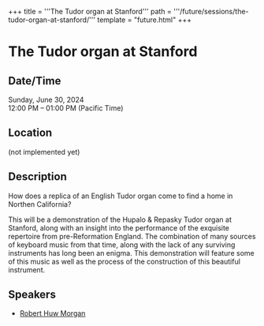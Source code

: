 +++
title = '''The Tudor organ at Stanford'''
path = '''/future/sessions/the-tudor-organ-at-stanford/'''
template = "future.html"
+++

<h1>The Tudor organ at Stanford</h1>
<h2>Date/Time</h2>
<p>Sunday, June 30, 2024<br>
12:00 PM – 01:00 PM (Pacific Time)</p>
<h2>Location</h2>
(not implemented yet)
<h2>Description</h2>
How does a replica of an English Tudor organ come to find a home in Northen California?

This will be a demonstration of the Hupalo & Repasky Tudor organ at Stanford, along with an insight into the performance of the exquisite repertoire from pre-Reformation England. The combination of many sources of keyboard music from that time, along with the lack of any surviving instruments has long been an enigma. This demonstration will feature some of this music as well as the process of the construction of this beautiful instrument.
<h2>Speakers</h2>
<ul><li><a href="/future/speakers/robert-huw-morgan/">Robert Huw Morgan</a></li>

